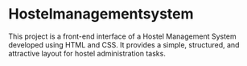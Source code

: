 # Hostelmanagementsystem
This project is a front-end interface of a Hostel Management System developed using HTML and CSS. It provides a simple, structured, and attractive layout for hostel administration tasks.
